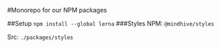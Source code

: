 #Monorepo for our NPM packages

##Setup
`npm install --global lerna`
###Styles
NPM: `@mindhive/styles`

Src: `./packages/styles`